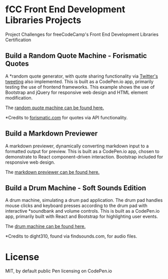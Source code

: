 # fCC Front End Development Libraries Projects
Project Challenges for freeCodeCamp's Front End Development Libraries Certification

## Build a Random Quote Machine - Forismatic Quotes
A *random quote generator, with quote sharing functionality via [Twitter's tweeting](https://developer.twitter.com/en/docs/twitter-for-websites/tweet-button/overview "Tweet button") also implemented. This is built as a CodePen.io app, primarily testing the use of frontend frameworks. This example shows the use of Bootstrap and jQuery for responsive web design and HTML element modification.  

The [random quote machine can be found here.](https://codepen.io/allemandi/full/NWbBVKe "fCC: Random Quote Machine - Forismatic Quotes")

*Credits to [forismatic.com](https://forismatic.com/en/api/) for quotes via API functionality.

## Build a Markdown Previewer
A markdown previewer, dynamically converting markdown input to a formatted output for preview. This is built as a CodePen.io app, chosen to demonstrate to React component-driven interaction. Bootstrap included for responsive web design.

The [markdown previewer can be found here.](https://codepen.io/allemandi/full/OJbomZd "fCC: Build a Markdown Previewer")  

## Build a Drum Machine - Soft Sounds Edition
A drum machine, simulating a drum pad application. The drum pad handles mouse clicks and keyboard presses according to the drum pad with interactive *soundbank and volume controls. This is built as a CodePen.io app, primarily built with React and Bootstrap for highlighting user events.

The [drum machine can be found here.](https://codepen.io/allemandi/full/abBaQRa "fCC: Build a Drum Machine: Soft Sounds Edition")

*Credits to dight310, found via findsounds.com, for audio files.

# License
MIT, by default public Pen licensing on CodePen.io
